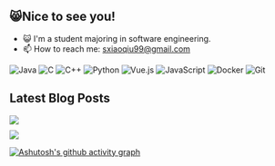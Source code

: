 ## 😸Nice to see you!

<!--
- 🔭 I’m currently working on ...
- 🌱 I’m currently learning ...
- 👯 I’m looking to collaborate on ...
- 🤔 I’m looking for help with ...
- 💬 Ask me about ...
- 📫 How to reach me: ...
- 😄 Pronouns: ...
- ⚡ Fun fact: ...
-->

- 😺 I'm a student majoring in software engineering.
- 📫 How to reach me: [sxiaoqiu99@gmail.com](sxiaoqiu99@gmail.com)
  
![Java](https://img.shields.io/badge/-Java-007396?style=flat-square&logo=coffeescript&logoColor=ffffff)
![C](https://img.shields.io/badge/-C-A8B9CC?style=flat-square&logo=c&logoColor=ffffff)
![C++](https://img.shields.io/badge/-C++-00599C?style=flat-square&logo=c%2B%2B&logoColor=ffffff)
![Python](https://img.shields.io/badge/-Python-3776AB?style=flat-square&logo=python&logoColor=ffffff)
![Vue.js](https://img.shields.io/badge/-Vue.js-4FC08D?style=flat-square&logo=Vue.js&logoColor=ffffff)
![JavaScript](https://img.shields.io/badge/JavaScript-F7DF1E?style=flat-square&logo=JavaScript&logoColor=ffffff)
![Docker](https://img.shields.io/badge/Docker-2496ED?style=flat-square&logo=docker&logoColor=ffffff)
![Git](https://img.shields.io/badge/-Git-f05032?style=flat-square&logo=git&logoColor=white)

## Latest Blog Posts

<!-- BLOG-POST-LIST:START -->
<!-- BLOG-POST-LIST:END -->

<div style="margin-bottom: 10">
<img src="https://github-readme-streak-stats.herokuapp.com/?user=NekoGoow" align="center" />
</div>
<div style="margin-bottom: 10">
<img src="https://github-readme-stats.vercel.app/api?username=NekoGoow&hide_title=true&hide_border=true&show_icons=trueline_height=21"  align="center"/>
</div>


[![Ashutosh's github activity graph](https://github-readme-activity-graph.vercel.app/graph?username=NekoGoow&theme=minimal)](https://github.com/ashutosh00710/github-readme-activity-graph)

